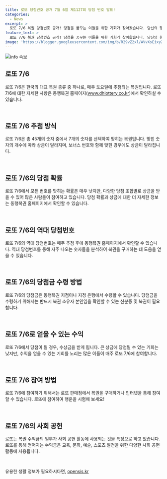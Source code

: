 ```yaml
---
title: 로또 당첨번호 공개 7월 6일 제1127회 당첨 번호 발표!
categories:
  - News
excerpt: >
  로또 7/6 복권 당첨번호 공개! 당첨을 꿈꾸는 이들을 위한 기회가 찾아왔습니다. 당신의 행운을 만나보세요! (동행복권 홈페이지에서 확인 가능)
feature_text: >
  로또 7/6 복권 당첨번호 공개! 당첨을 꿈꾸는 이들을 위한 기회가 찾아왔습니다. 당신의 행운을 만나보세요! (동행복권 홈페이지에서 확인 가능)
image: 'https://blogger.googleusercontent.com/img/b/R29vZ2xl/AVvXsEixyZcFfHzMRdzZMjFBmAUKJYCLCGyLL1o632UiGVXcaFdKo_bkvkuCioo0uUKlGfBVcT3P84aROyZIXSBEx3Aw5nCQ3pTgDom1WDC4m8eifvWiAmWEEVb4x6G_l8C0QH225ldMjyaFvpxGEBGNO37VmDTDMHGhJPq73UglMfDca1-0aw/s1600/blogspot.png'
---
```


<p><img src="https://blogger.googleusercontent.com/img/b/R29vZ2xl/AVvXsEixyZcFfHzMRdzZMjFBmAUKJYCLCGyLL1o632UiGVXcaFdKo_bkvkuCioo0uUKlGfBVcT3P84aROyZIXSBEx3Aw5nCQ3pTgDom1WDC4m8eifvWiAmWEEVb4x6G_l8C0QH225ldMjyaFvpxGEBGNO37VmDTDMHGhJPq73UglMfDca1-0aw/s1600/blogspot.png" alt="info 속보" /></p>

<h2 data-ke-size="size26">로또 7/6</h2>

<p data-ke-size="size16">로또 7/6은 한국의 대표 복권 종류 중 하나로, 매주 토요일에 추첨되는 복권입니다. 로또 7/6에 대한 자세한 사항은 동행복권 홈페이지(<a href="www.dhlottery.co.kr">www.dhlottery.co.kr</a>)에서 확인하실 수 있습니다.</p>

<p data-ke-size="size16">&nbsp;</p>

<h2 data-ke-size="size22">로또 7/6 추첨 방식</h2>

<p data-ke-size="size16">로또 7/6은 총 45개의 숫자 중에서 7개의 숫자를 선택하여 맞히는 복권입니다. 맞힌 숫자의 개수에 따라 상금이 달라지며, 보너스 번호와 함께 맞힌 경우에도 상금이 달라집니다.</p>

<p data-ke-size="size16">&nbsp;</p>

<h2 data-ke-size="size22">로또 7/6의 당첨 확률</h2>

<p data-ke-size="size16">로또 7/6에서 모든 번호를 맞히는 확률은 매우 낮지만, 다양한 당첨 조합별로 상금을 받을 수 있어 많은 사람들이 참여하고 있습니다. 당첨 확률과 상금에 대한 더 자세한 정보는 동행복권 홈페이지에서 확인할 수 있습니다.</p>

<p data-ke-size="size16">&nbsp;</p>

<h2 data-ke-size="size22">로또 7/6의 역대 당첨번호</h2>

<p data-ke-size="size16">로또 7/6의 역대 당첨번호는 매주 추첨 후에 동행복권 홈페이지에서 확인할 수 있습니다. 역대 당첨번호를 통해 자주 나오는 숫자들을 분석하여 복권을 구매하는 데 도움을 얻을 수 있습니다.</p>

<p data-ke-size="size16">&nbsp;</p>

<h2 data-ke-size="size22">로또 7/6의 당첨금 수령 방법</h2>

<p data-ke-size="size16">로또 7/6의 당첨금은 동행복권 지점이나 지정 은행에서 수령할 수 있습니다. 당첨금을 수령하기 위해서는 반드시 복권 소유자 본인임을 확인할 수 있는 신분증 및 복권이 필요합니다.</p>

<p data-ke-size="size16">&nbsp;</p>

<h2 data-ke-size="size22">로또 7/6로 얻을 수 있는 수익</h2>

<p data-ke-size="size16">로또 7/6에서 당첨이 될 경우, 수상금을 받게 됩니다. 큰 상금에 당첨될 수 있는 기회는 낮지만, 수익을 얻을 수 있는 기회를 노리는 많은 이들이 매주 로또 7/6에 참여합니다.</p>

<p data-ke-size="size16">&nbsp;</p>

<h2 data-ke-size="size22">로또 7/6 참여 방법</h2>

<p data-ke-size="size16">로또 7/6에 참여하기 위해서는 로또 판매점에서 복권을 구매하거나 인터넷을 통해 참여할 수 있습니다. 로또에 참여하여 행운을 시험해 보세요!</p>

<p data-ke-size="size16">&nbsp;</p>

<h2 data-ke-size="size22">로또 7/6의 사회 공헌</h2>

<p data-ke-size="size16">로또는 복권 수익금의 일부가 사회 공헌 활동에 사용되는 것을 특징으로 하고 있습니다. 로또를 통해 얻어지는 수익금은 교육, 문화, 예술, 스포츠 발전을 위한 다양한 사회 공헌 활동에 사용됩니다.</p>

<p data-ke-size="size16">&nbsp;</p>
유용한 생활 정보가 필요하시다면, <a href="https://opensis.kr" rel="dofollow">opensis.kr</a>


